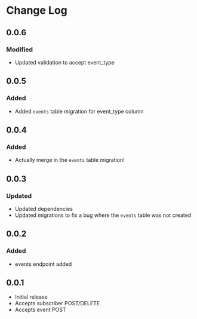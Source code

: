 # Change Log
## 0.0.6

### Modified

- Updated validation to accept event_type

## 0.0.5

### Added

- Added `events` table migration for event_type column

## 0.0.4

### Added

- Actually merge in the `events` table migration!

## 0.0.3

### Updated

- Updated dependencies
- Updated migrations to fix a bug where the `events` table was not created

## 0.0.2

### Added

- events endpoint added

## 0.0.1

- Initial release
- Accepts subscriber POST/DELETE
- Accepts event POST
